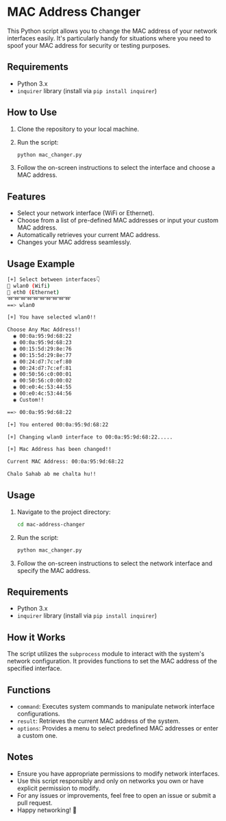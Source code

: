 # MAC Address Changer

This Python script allows you to change the MAC address of your network interfaces easily. It's particularly handy for situations where you need to spoof your MAC address for security or testing purposes.

## Requirements

- Python 3.x
- `inquirer` library (install via `pip install inquirer`)

## How to Use

1. Clone the repository to your local machine.

2. Run the script:

    ```bash
    python mac_changer.py
    ```

3. Follow the on-screen instructions to select the interface and choose a MAC address.

## Features

- Select your network interface (WiFi or Ethernet).
- Choose from a list of pre-defined MAC addresses or input your custom MAC address.
- Automatically retrieves your current MAC address.
- Changes your MAC address seamlessly.

## Usage Example

```bash
[+] Select between interfaces👇 
💁 wlan0 (Wifi)
💁 eth0 (Ethernet)
➿➿➿➿➿➿➿➿➿➿
==> wlan0

[+] You have selected wlan0!!

Choose Any Mac Address!!
  ◉ 00:0a:95:9d:68:22
  ◉ 00:0a:95:9d:68:23
  ◉ 00:15:5d:29:8e:76
  ◉ 00:15:5d:29:8e:77
  ◉ 00:24:d7:7c:ef:80
  ◉ 00:24:d7:7c:ef:81
  ◉ 00:50:56:c0:00:01
  ◉ 00:50:56:c0:00:02
  ◉ 00:e0:4c:53:44:55
  ◉ 00:e0:4c:53:44:56
  ◉ Custom!!

==> 00:0a:95:9d:68:22

[+] You entered 00:0a:95:9d:68:22

[+] Changing wlan0 interface to 00:0a:95:9d:68:22.....

[+] Mac Address has been changed!!

Current MAC Address: 00:0a:95:9d:68:22

Chalo Sahab ab me chalta hu!!
```
## Usage

1. Navigate to the project directory:
    ```bash
    cd mac-address-changer
    ```

2. Run the script:
    ```bash
    python mac_changer.py
    ```

3. Follow the on-screen instructions to select the network interface and specify the MAC address.

## Requirements

- Python 3.x
- `inquirer` library (install via `pip install inquirer`)

## How it Works

The script utilizes the `subprocess` module to interact with the system's network configuration. It provides functions to set the MAC address of the specified interface.

## Functions

- `command`: Executes system commands to manipulate network interface configurations.
- `result`: Retrieves the current MAC address of the system.
- `options`: Provides a menu to select predefined MAC addresses or enter a custom one.

## Notes

- Ensure you have appropriate permissions to modify network interfaces.
- Use this script responsibly and only on networks you own or have explicit permission to modify.
- For any issues or improvements, feel free to open an issue or submit a pull request.
- Happy networking! 🚀

